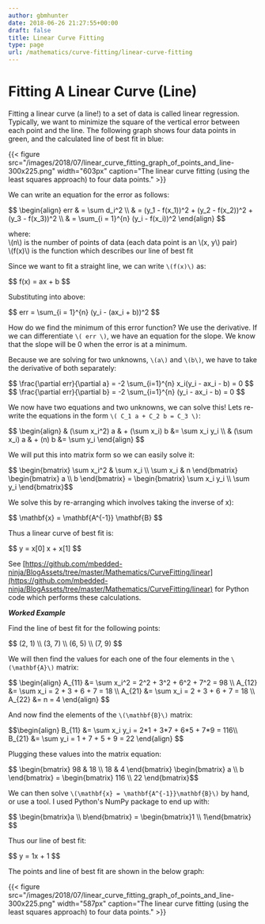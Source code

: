 ```yaml
---
author: gbmhunter
date: 2018-06-26 21:27:55+00:00
draft: false
title: Linear Curve Fitting
type: page
url: /mathematics/curve-fitting/linear-curve-fitting
---
```


# Fitting A Linear Curve (Line)

Fitting a linear curve (a line!) to a set of data is called linear regression. Typically, we want to minimize the square of the vertical error between each point and the line. The following graph shows four data points in green, and the calculated line of best fit in blue:

{{< figure src="/images/2018/07/linear_curve_fitting_graph_of_points_and_line-300x225.png" width="603px" caption="The linear curve fitting (using the least squares approach) to four data points."  >}}

We can write an equation for the error as follows:

<div>$$
\begin{align}  
err & = \sum d_i^2 \\  
& = (y_1 - f(x_1))^2 + (y_2 - f(x_2))^2 + (y_3 - f(x_3))^2 \\  
& = \sum_{i = 1}^{n} (y_i - f(x_i))^2  
\end{align}
$$</div>

<p class="centered">
where:<br>
\(n\) is the number of points of data (each data point is an \(x, y\) pair)<br>
\(f(x)\) is the function which describes our line of best fit<br>
</p>

Since we want to fit a straight line, we can write `\(f(x)\)` as:

<div>$$ f(x) = ax + b $$</div>

Substituting into above:

<div>$$ err = \sum_{i = 1}^{n} (y_i - (ax_i + b))^2 $$</div>

How do we find the minimum of this error function? We use the derivative. If we can differentiate `\( err \)`, we have an equation for the slope. We know that the slope will be 0 when the error is at a minimum.

Because we are solving for two unknowns, `\(a\)` and `\(b\)`, we have to take the derivative of both separately:

<div>$$ \frac{\partial err}{\partial a} = -2 \sum_{i=1}^{n} x_i(y_i - ax_i - b) = 0 $$</div>

<div>$$ \frac{\partial err}{\partial b} = -2 \sum_{i=1}^{n} (y_i - ax_i - b) = 0 $$</div>

We now have two equations and two unknowns, we can solve this! Lets re-write the equations in the form `\( C_1 a + C_2 b = C_3 \)`:

<div>
$$ \begin{align}  
& (\sum x_i^2) a & + (\sum x_i) b &= \sum x_i y_i \\  
& (\sum x_i) a & + (n) b &= \sum y_i  
\end{align} $$
</div>

We will put this into matrix form so we can easily solve it:

<div>
$$ \begin{bmatrix}  
\sum x_i^2 & \sum x_i \\  
\sum x_i & n  
\end{bmatrix}   
\begin{bmatrix}  
a \\ b  
\end{bmatrix} =   
\begin{bmatrix}  
\sum x_i y_i \\  
\sum y_i  
\end{bmatrix}$$
</div>

We solve this by re-arranging which involves taking the inverse of x):

<div>$$ \mathbf{x} = \mathbf{A^{-1}} \mathbf{B} $$</div>

Thus a linear curve of best fit is:

<div>$$ y = x[0] x + x[1] $$</div>

See [https://github.com/mbedded-ninja/BlogAssets/tree/master/Mathematics/CurveFitting/linear](https://github.com/mbedded-ninja/BlogAssets/tree/master/Mathematics/CurveFitting/linear) for Python code which performs these calculations.

**_Worked Example_**

Find the line of best fit for the following points:

<div>$$ (2, 1) \\ (3, 7) \\ (6, 5) \\ (7, 9) $$</div>

We will then find the values for each one of the four elements in the `\(\mathbf{A}\)` matrix:

<div>
$$ \begin{align}   
A_{11} &= \sum x_i^2 = 2^2 + 3^2 + 6^2 + 7^2 = 98 \\  
A_{12} &= \sum x_i = 2 + 3 + 6 + 7 = 18 \\  
A_{21} &= \sum x_i = 2 + 3 + 6 + 7 = 18 \\  
A_{22} &= n = 4  
\end{align} $$
</div>

And now find the elements of the `\(\mathbf{B}\)` matrix:

<div>$$\begin{align} B_{11} &= \sum x_i y_i = 2*1 + 3*7 + 6*5 + 7*9 = 116\\  
B_{21} &= \sum y_i = 1 + 7 + 5 + 9 = 22 \end{align} $$</div>

Plugging these values into the matrix equation:

<div>
$$ \begin{bmatrix}  
98 & 18 \\  
18 & 4  
\end{bmatrix}   
\begin{bmatrix}  
a \\ b  
\end{bmatrix} =   
\begin{bmatrix}  
116 \\  
22  
\end{bmatrix}$$
</div>

We can then solve `\(\mathbf{x} = \mathbf{A^{-1}}\mathbf{B}\)` by hand, or use a tool. I used Python's NumPy package to end up with:

<div>$$ \begin{bmatrix}a \\ b\end{bmatrix} = \begin{bmatrix}1 \\ 1\end{bmatrix} $$</div>

Thus our line of best fit:

<div>$$ y = 1x + 1 $$</div>

The points and line of best fit are shown in the below graph:

{{< figure src="/images/2018/07/linear_curve_fitting_graph_of_points_and_line-300x225.png" width="587px" caption="The linear curve fitting (using the least squares approach) to four data points."  >}}
